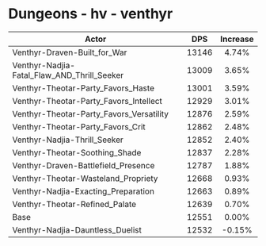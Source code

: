 # Dungeons - hv - venthyr
| Actor | DPS | Increase |
|---|:---:|:---:|
|Venthyr-Draven-Built_for_War|13146|4.74%|
|Venthyr-Nadjia-Fatal_Flaw_AND_Thrill_Seeker|13009|3.65%|
|Venthyr-Theotar-Party_Favors_Haste|13001|3.59%|
|Venthyr-Theotar-Party_Favors_Intellect|12929|3.01%|
|Venthyr-Theotar-Party_Favors_Versatility|12876|2.59%|
|Venthyr-Theotar-Party_Favors_Crit|12862|2.48%|
|Venthyr-Nadjia-Thrill_Seeker|12852|2.40%|
|Venthyr-Theotar-Soothing_Shade|12837|2.28%|
|Venthyr-Draven-Battlefield_Presence|12787|1.88%|
|Venthyr-Theotar-Wasteland_Propriety|12668|0.93%|
|Venthyr-Nadjia-Exacting_Preparation|12663|0.89%|
|Venthyr-Theotar-Refined_Palate|12639|0.70%|
|Base|12551|0.00%|
|Venthyr-Nadjia-Dauntless_Duelist|12532|-0.15%|

